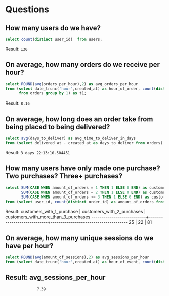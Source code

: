 # Questions
## How many users do we have?
``` sql
select count(distinct user_id)  from users;
```
Result:
`130`

## On average, how many orders do we receive per hour?
``` sql
select ROUND(avg(orders_per_hour),2) as avg_orders_per_hour
from (select date_trunc('hour',created_at) as hour_of_order, count(distinct order_id) as orders_per_hour 
      from orders group by 1) as t1;
```
Result:
`8.16`
## On average, how long does an order take from being placed to being delivered?
``` sql
select avg(days_to_deliver) as avg_time_to_deliver_in_days
from (select delivered_at - created_at as days_to_deliver from orders) as t1;
```
Result:
`3 days 22:13:10.504451`
## How many users have only made one purchase? Two purchases? Three+ purchases?
``` sql
select SUM(CASE WHEN amount_of_orders = 1 THEN 1 ELSE 0 END) as customers_with_1_purchase,
       SUM(CASE WHEN amount_of_orders = 2 THEN 1 ELSE 0 END) as customers_with_2_purchases,
       SUM(CASE WHEN amount_of_orders >= 3 THEN 1 ELSE 0 END) as customers_with_more_than_3_purchases
from (select user_id, count(distinct order_id) as amount_of_orders from orders group by 1) as t1;
```
Result:
 customers_with_1_purchase | customers_with_2_purchases | customers_with_more_than_3_purchases 
---------------------------+----------------------------+--------------------------------------
                        25 |                         22 |                                   81
## On average, how many unique sessions do we have per hour?
``` sql
select ROUND(avg(amount_of_sessions),2) as avg_sessions_per_hour
from (select date_trunc('hour',created_at) as hour_of_event, count(distinct session_id) as amount_of_sessions from events group by 1) as t1;
```
Result:
avg_sessions_per_hour 
-----------------------
                  7.39